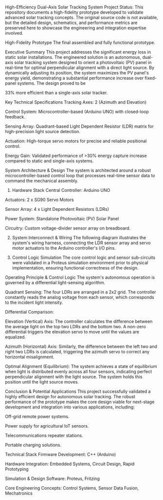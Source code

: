 High-Efficiency Dual-Axis Solar Tracking System
Project Status: This repository documents a high-fidelity prototype developed to validate advanced solar tracking concepts. The original source code is not available, but the detailed design, schematics, and performance metrics are preserved here to showcase the engineering and integration expertise involved.

High-Fidelity Prototype
The final assembled and fully functional prototype.

Executive Summary
This project addresses the significant energy loss in static solar installations. The engineered solution is an autonomous, dual-axis solar tracking system designed to orient a photovoltaic (PV) panel in real-time for optimal perpendicular alignment with a direct light source. By dynamically adjusting its position, the system maximizes the PV panel's energy yield, demonstrating a substantial performance increase over fixed-panel systems. The design proved to be 

33% more efficient than a single-axis solar tracker.

Key Technical Specifications
Tracking Axes: 2 (Azimuth and Elevation)

Control System: Microcontroller-based (Arduino UNO) with closed-loop feedback.

Sensing Array: Quadrant-based Light Dependent Resistor (LDR) matrix for high-precision light source detection.

Actuation: High-torque servo motors for precise and reliable positional control.


Energy Gain: Validated performance of >30% energy capture increase compared to static and single-axis systems.

System Architecture & Design
The system is architected around a robust microcontroller-based control loop that processes real-time sensor data to command the mechanical assembly.

1. Hardware Stack
Central Controller: Arduino UNO

Actuators: 2 x SG90 Servo Motors

Sensor Array: 4 x Light Dependent Resistors (LDRs)

Power System: Standalone Photovoltaic (PV) Solar Panel

Circuitry: Custom voltage-divider sensor array on breadboard.

2. System Interconnect & Wiring
The following diagram illustrates the system's wiring harness, connecting the LDR sensor array and servo motor actuators to the Arduino controller's I/O pins.

3. Control Logic Simulation
The core control logic and sensor sub-circuits were validated in a Proteus simulation environment prior to physical implementation, ensuring functional correctness of the design.

Operating Principle & Control Logic
The system's autonomous operation is governed by a differential light-sensing algorithm.

Quadrant Sensing: The four LDRs are arranged in a 2x2 grid. The controller constantly reads the analog voltage from each sensor, which corresponds to the incident light intensity.

Differential Comparison:

Elevation (Vertical) Axis: The controller calculates the difference between the average light on the top two LDRs and the bottom two. A non-zero differential triggers the elevation servo to move until the values are equalized.

Azimuth (Horizontal) Axis: Similarly, the difference between the left two and right two LDRs is calculated, triggering the azimuth servo to correct any horizontal misalignment.

Optimal Alignment (Equilibrium): The system achieves a state of equilibrium when light is distributed evenly across all four sensors, indicating perfect perpendicular alignment with the light source. The system holds this position until the light source moves.

Conclusion & Potential Applications
This project successfully validated a highly efficient design for autonomous solar tracking. The robust performance of the prototype makes the core design viable for next-stage development and integration into various applications, including:

Off-grid remote power systems.

Power supply for agricultural IoT sensors.

Telecommunications repeater stations.

Portable charging solutions.

Technical Stack
Firmware Development: C++ (Arduino)

Hardware Integration: Embedded Systems, Circuit Design, Rapid Prototyping

Simulation & Design Software: Proteus, Fritzing

Core Engineering Concepts: Control Systems, Sensor Data Fusion, Mechatronics
